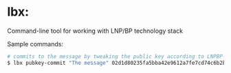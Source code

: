 # lbx: 

Command-line tool for working with LNP/BP technology stack

Sample commands:

```bash
# commits to the message by tweaking the public key according to LNPBP-1 standard:
$ lbx pubkey-commit "The message" 02d1d80235fa5bba42e9612a7fe7cd74c6b2bf400c92d866f28d429846c679cceb
```

